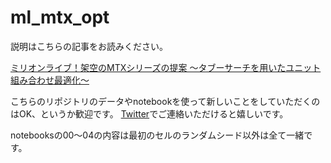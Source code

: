 # ml_mtx_opt

説明はこちらの記事をお読みください。

[ミリオンライブ！架空のMTXシリーズの提案 ～タブーサーチを用いたユニット組み合わせ最適化～](https://wtr-hshjm.hatenablog.com/entry/2022/05/29/195222?_ga=2.118565642.2003402317.1653661654-1126071430.1599322792)

こちらのリポジトリのデータやnotebookを使って新しいことをしていただくのはOK、というか歓迎です。
[Twitter](https://twitter.com/wtr_hshjm)でご連絡いただけると嬉しいです。

notebooksの00～04の内容は最初のセルのランダムシード以外は全て一緒です。
